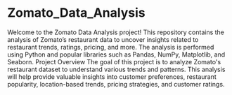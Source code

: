 # Zomato_Data_Analysis
Welcome to the Zomato Data Analysis project! This repository contains the analysis of Zomato’s restaurant data to uncover insights related to restaurant trends, ratings, pricing, and more. The analysis is performed using Python and popular libraries such as Pandas, NumPy, Matplotlib, and Seaborn.
Project Overview
The goal of this project is to analyze Zomato's restaurant dataset to understand various trends and patterns. This analysis will help provide valuable insights into customer preferences, restaurant popularity, location-based trends, pricing strategies, and customer ratings.



